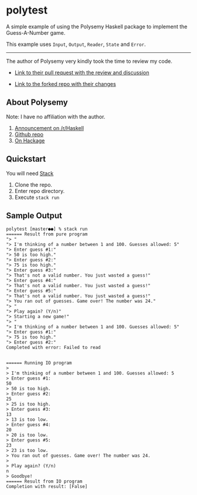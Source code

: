 # polytest

A simple example of using the Polysemy Haskell package to implement the Guess-A-Number game.

This example uses `Input`, `Output`, `Reader`, `State` and `Error`.

***

The author of Polysemy very kindly took the time to review my code.

* [Link to their pull request with the review and discussion](https://github.com/KerfuffleV2/haskell-polysemy-test/pull/1)

* [Link to the forked repo with their changes](https://github.com/isovector/haskell-polysemy-test)


## About Polysemy
Note: I have no affiliation with the author.
1. [Announcement on /r/Haskell](https://www.reddit.com/r/haskell/comments/bbqzrd/ann_polysemy_higherorder_noboilerplate_zerocost/)
2. [Github repo](https://github.com/isovector/polysemy)
3. [On Hackage](https://hackage.haskell.org/package/polysemy)


## Quickstart

You will need [Stack](https://docs.haskellstack.org/en/stable/README/)

1. Clone the repo.
2. Enter repo directory.
3. Execute `stack run`

## Sample Output
```
polytest [master●●] % stack run
====== Result from pure program
"> "
"> I'm thinking of a number between 1 and 100. Guesses allowed: 5"
"> Enter guess #1:"
"> 50 is too high."
"> Enter guess #2:"
"> 75 is too high."
"> Enter guess #3:"
"> That's not a valid number. You just wasted a guess!"
"> Enter guess #4:"
"> That's not a valid number. You just wasted a guess!"
"> Enter guess #5:"
"> That's not a valid number. You just wasted a guess!"
"> You ran out of guesses. Game over! The number was 24."
"> "
"> Play again? (Y/n)"
"> Starting a new game!"
"> "
"> I'm thinking of a number between 1 and 100. Guesses allowed: 5"
"> Enter guess #1:"
"> 75 is too high."
"> Enter guess #2:"
Completed with error: Failed to read


====== Running IO program
>
> I'm thinking of a number between 1 and 100. Guesses allowed: 5
> Enter guess #1:
50
> 50 is too high.
> Enter guess #2:
25
> 25 is too high.
> Enter guess #3:
13
> 13 is too low.
> Enter guess #4:
20
> 20 is too low.
> Enter guess #5:
23
> 23 is too low.
> You ran out of guesses. Game over! The number was 24.
>
> Play again? (Y/n)
n
> Goodbye!
====== Result from IO program
Completion with result: [False]
```
